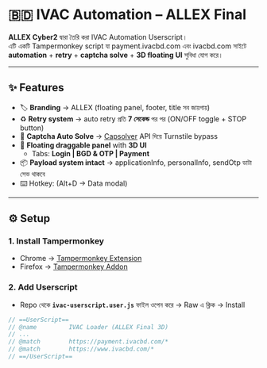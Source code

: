 # 🇧🇩 IVAC Automation – ALLEX Final

**ALLEX Cyber2** দ্বারা তৈরি করা IVAC Automation Userscript।  
এটি একটি Tampermonkey script যা payment.ivacbd.com এবং ivacbd.com সাইটে **automation** + **retry** + **captcha solve** + **3D floating UI** সুবিধা যোগ করে।  

---

## ✨ Features
- 🏷 **Branding** → ALLEX (floating panel, footer, title সব জায়গায়)   
- ♻ **Retry system** → auto retry প্রতি **7 সেকেন্ড** পর পর (ON/OFF toggle + STOP button)  
- 🤖 **Captcha Auto Solve** → [Capsolver](https://capsolver.com/) API দিয়ে Turnstile bypass  
- 📌 **Floating draggable panel** with **3D UI**  
  - Tabs: **Login | BGD & OTP | Payment**  
- 📦 **Payload system intact** → applicationInfo, personalInfo, sendOtp ডাটা সেভ থাকবে  
- ⌨️ Hotkey: (Alt+D → Data modal)  

---

## ⚙️ Setup

### 1. Install Tampermonkey
- Chrome → [Tampermonkey Extension](https://www.tampermonkey.net/)  
- Firefox → [Tampermonkey Addon](https://addons.mozilla.org/firefox/addon/tampermonkey/)  

### 2. Add Userscript
- Repo থেকে **`ivac-userscript.user.js`** ফাইল ওপেন করে → Raw এ ক্লিক → Install  

```js
// ==UserScript==
// @name         IVAC Loader (ALLEX Final 3D)
// ...
// @match        https://payment.ivacbd.com/*
// @match        https://www.ivacbd.com/*
// ==/UserScript==
